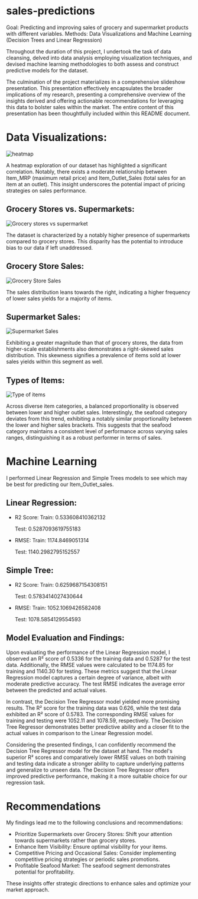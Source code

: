 # sales-predictions

Goal: Predicting and improving sales of grocery and supermarket products with different variables. Methods: Data Visualizations and Machine Learning (Decision Trees and Linear Regression)

Throughout the duration of this project, I undertook the task of data cleansing, delved into data analysis employing visualization techniques, and devised machine learning methodologies to both assess and construct predictive models for the dataset.

The culmination of the project materializes in a comprehensive slideshow presentation. This presentation effectively encapsulates the broader implications of my research, presenting a comprehensive overview of the insights derived and offering actionable recommendations for leveraging this data to bolster sales within the market. The entire content of this presentation has been thoughtfully included within this README document.

# Data Visualizations: 

![heatmap](https://github.com/carmeniturbe/sales-predictions/assets/98364829/c7250cda-1841-4742-83f8-2ca3dbe313b6)

A heatmap exploration of our dataset has highlighted a significant correlation. Notably, there exists a moderate relationship between Item_MRP (maximum retail price) and Item_Outlet_Sales (total sales for an item at an outlet). This insight underscores the potential impact of pricing strategies on sales performance.

## Grocery Stores vs. Supermarkets:

![Grocery stores vs supermarket](https://github.com/carmeniturbe/sales-predictions/assets/98364829/776e2559-c4cb-4166-8422-ee91090df084)

The dataset is characterized by a notably higher presence of supermarkets compared to grocery stores. This disparity has the potential to introduce bias to our data if left unaddressed.

## Grocery Store Sales:

![Grocery Store Sales](https://github.com/carmeniturbe/sales-predictions/assets/98364829/acb534a9-1584-4c45-8b94-f18827e48c7d)

The sales distribution leans towards the right, indicating a higher frequency of lower sales yields for a majority of items.

## Supermarket Sales:

![Supermarket Sales](https://github.com/carmeniturbe/sales-predictions/assets/98364829/0269d89d-8f89-4902-b959-2671be8986bf)

Exhibiting a greater magnitude than that of grocery stores, the data from higher-scale establishments also demonstrates a right-skewed sales distribution. This skewness signifies a prevalence of items sold at lower sales yields within this segment as well.

## Types of Items:

![Type of items](https://github.com/carmeniturbe/sales-predictions/assets/98364829/48cc82e3-9dd1-43f7-8288-3060b90f57a0)

Across diverse item categories, a balanced proportionality is observed between lower and higher outlet sales. Interestingly, the seafood category deviates from this trend, exhibiting a notably similar proportionality between the lower and higher sales brackets. This suggests that the seafood category maintains a consistent level of performance across varying sales ranges, distinguishing it as a robust performer in terms of sales.

# Machine Learning

I performed Linear Regression and Simple Trees models to see which may be best for predicting our Item_Outlet_sales.

## Linear Regression:

- R2 Score:
  Train: 0.533608410362132

  Test: 0.5287093619755183
  
- RMSE:
  Train: 1174.8469051314

  Test: 1140.2982795152557

## Simple Tree:

- R2 Score:
  Train: 0.6259687154308151

  Test: 0.5783414027430644
  
- RMSE:
  Train: 1052.1069426582408

  Test: 1078.5854129554593

## Model Evaluation and Findings:

Upon evaluating the performance of the Linear Regression model, I observed an R² score of 0.5336 for the training data and 0.5287 for the test data. Additionally, the RMSE values were calculated to be 1174.85 for training and 1140.30 for testing. These metrics suggest that the Linear Regression model captures a certain degree of variance, albeit with moderate predictive accuracy. The test RMSE indicates the average error between the predicted and actual values.

In contrast, the Decision Tree Regressor model yielded more promising results. The R² score for the training data was 0.626, while the test data exhibited an R² score of 0.5783. The corresponding RMSE values for training and testing were 1052.11 and 1078.59, respectively. The Decision Tree Regressor demonstrates better predictive ability and a closer fit to the actual values in comparison to the Linear Regression model.

Considering the presented findings, I can confidently recommend the Decision Tree Regressor model for the dataset at hand. The model's superior R² scores and comparatively lower RMSE values on both training and testing data indicate a stronger ability to capture underlying patterns and generalize to unseen data. The Decision Tree Regressor offers improved predictive performance, making it a more suitable choice for our regression task.

# Recommendations

My findings lead me to the following conclusions and recommendations:
- Prioritize Supermarkets over Grocery Stores: Shift your attention towards supermarkets rather than grocery stores.
- Enhance Item Visibility:  Ensure optimal visibility for your items.
- Competitive Pricing and Occasional Sales:  Consider implementing competitive pricing strategies or periodic sales promotions.
- Profitable Seafood Market: The seafood segment demonstrates potential for profitability.

These insights offer strategic directions to enhance sales and optimize your market approach.
